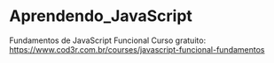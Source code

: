 # Aprendendo_JavaScript
Fundamentos de JavaScript Funcional
Curso gratuito: https://www.cod3r.com.br/courses/javascript-funcional-fundamentos
